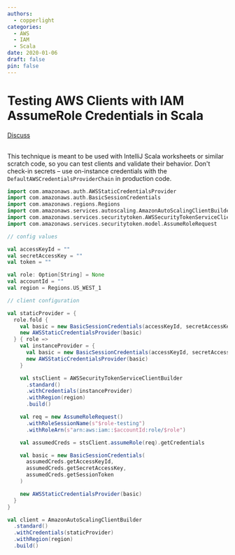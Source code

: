 ```yaml
---
authors:
  - copperlight
categories:
  - AWS
  - IAM
  - Scala
date: 2020-01-06
draft: false
pin: false
---
```


# Testing AWS Clients with IAM AssumeRole Credentials in Scala

<div class="meta">
  <span class="discuss"><a class="github-button" href="https://github.com/copperlight/copperlight.github.io/issues" data-icon="octicon-issue-opened" aria-label="Discuss copperlight/copperlight.github.io on GitHub">Discuss</a></span>
</div><br/>

This technique is meant to be used with IntelliJ Scala worksheets or similar scratch code, so you
can test clients and validate their behavior. Don't check-in secrets – use on-instance credentials
with the `DefaultAWSCredentialsProviderChain` in production code.

```scala
import com.amazonaws.auth.AWSStaticCredentialsProvider
import com.amazonaws.auth.BasicSessionCredentials
import com.amazonaws.regions.Regions
import com.amazonaws.services.autoscaling.AmazonAutoScalingClientBuilder
import com.amazonaws.services.securitytoken.AWSSecurityTokenServiceClientBuilder
import com.amazonaws.services.securitytoken.model.AssumeRoleRequest

// config values

val accessKeyId = ""
val secretAccessKey = ""
val token = ""

val role: Option[String] = None
val accountId = ""
val region = Regions.US_WEST_1

// client configuration

val staticProvider = {
  role.fold {
    val basic = new BasicSessionCredentials(accessKeyId, secretAccessKey, token)
    new AWSStaticCredentialsProvider(basic)
  } { role =>
    val instanceProvider = {
      val basic = new BasicSessionCredentials(accessKeyId, secretAccessKey, token)
      new AWSStaticCredentialsProvider(basic)
    }

    val stsClient = AWSSecurityTokenServiceClientBuilder
      .standard()
      .withCredentials(instanceProvider)
      .withRegion(region)
      .build()

    val req = new AssumeRoleRequest()
      .withRoleSessionName(s"$role-testing")
      .withRoleArn(s"arn:aws:iam::$accountId:role/$role")

    val assumedCreds = stsClient.assumeRole(req).getCredentials

    val basic = new BasicSessionCredentials(
      assumedCreds.getAccessKeyId,
      assumedCreds.getSecretAccessKey,
      assumedCreds.getSessionToken
    )

    new AWSStaticCredentialsProvider(basic)
  }
}

val client = AmazonAutoScalingClientBuilder
  .standard()
  .withCredentials(staticProvider)
  .withRegion(region)
  .build()
```
